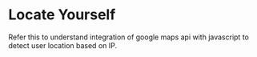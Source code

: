 Locate Yourself
===============

Refer this to understand integration of google maps api with javascript to detect user location based on IP. 


